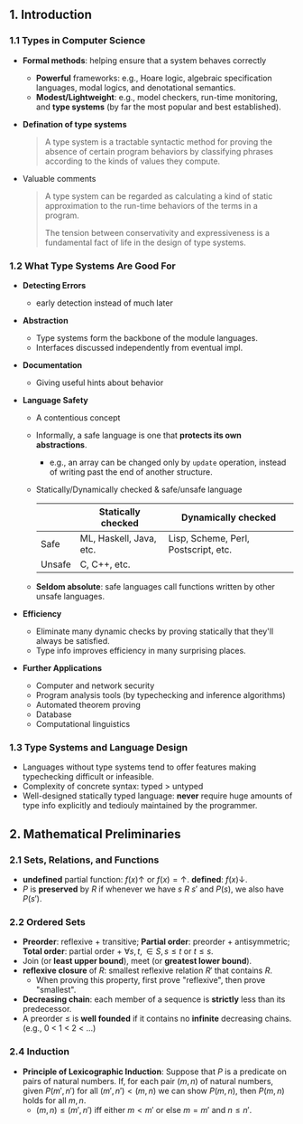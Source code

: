 ## 1. Introduction

### 1.1 Types in Computer Science

- **Formal methods**: helping ensure that a system behaves correctly

  - **Powerful** frameworks: e.g., Hoare logic, algebraic specification languages, modal logics, and denotational semantics.
  - **Modest/Lightweight**: e.g., model checkers, run-time monitoring, and **type systems** (by far the most popular and best established).

- **Defination of type systems**

  > A type system is a tractable syntactic method for proving the absence of certain program behaviors by classifying phrases according to the kinds of values they compute.

- Valuable comments

  > A type system can be regarded as calculating a kind of static approximation to the run-time behaviors of the terms in a program. 
  >
  > The tension between conservativity and expressiveness is a fundamental fact of life in the design of type systems.

### 1.2 What Type Systems Are Good For

- **Detecting Errors**

  - early detection instead of much later

- **Abstraction**

  - Type systems form the backbone of the module languages.
  - Interfaces discussed independently from eventual impl.

- **Documentation**

  - Giving useful hints about behavior

- **Language Safety**

  - A contentious concept

  - Informally, a safe language is one that **protects its own abstractions**.

    - e.g., an array can be changed only by `update` operation, instead of writing past the end of another structure.

  - Statically/Dynamically checked & safe/unsafe language

    |        | Statically checked      | Dynamically checked                  |
    | ------ | ----------------------- | ------------------------------------ |
    | Safe   | ML, Haskell, Java, etc. | Lisp, Scheme, Perl, Postscript, etc. |
    | Unsafe | C, C++, etc.            |                                      |

  - **Seldom absolute**: safe languages call functions written by other unsafe languages.

- **Efficiency**

  - Eliminate many dynamic checks by proving statically that they'll always be satisfied.
  - Type info improves efficiency in many surprising places.

- **Further Applications**

  - Computer and network security
  - Program analysis tools (by typechecking and inference algorithms)
  - Automated theorem proving
  - Database
  - Computational linguistics

### 1.3 Type Systems and Language Design

- Languages without type systems tend to offer features making typechecking difficult or infeasible.
- Complexity of concrete syntax: typed > untyped
- Well-designed statically typed language: **never** require huge amounts of type info explicitly and tediouly maintained by the programmer.



## 2. Mathematical Preliminaries

### 2.1 Sets, Relations, and Functions

- **undefined** partial function: $f(x)\uparrow$ or $f(x)=\uparrow$. **defined**: $f(x)\downarrow$.
- $P$ is **preserved** by $R$ if whenever we have $s$ $R$ $s'$ and $P(s)$, we also have $P(s')$.

### 2.2 Ordered Sets

- **Preorder**: reflexive + transitive; **Partial order**: preorder + antisymmetric; **Total order**: partial order + $\forall s,t,\in S,s\le t\ \textrm{or}\ t\le s$.
- Join (or **least upper bound**), meet (or **greatest lower bound**).
- **reflexive closure** of $R$: smallest reflexive relation $R'$ that contains $R$.
  - When proving this property, first prove "reflexive", then prove "smallest".
- **Decreasing chain**: each member of a sequence is **strictly** less than its predecessor.
- A preorder $\le$ is **well founded** if it contains no **infinite** decreasing chains. (e.g., 0 < 1 < 2 < ...)

### 2.4 Induction

- **Principle of Lexicographic Induction**: Suppose that $P$ is a predicate on pairs of natural numbers. If, for each pair $(m,n)$ of natural numbers, given $P(m',n')$ for all $(m',n') < (m,n)$ we can show $P(m,n)$, then $P(m,n)$ holds for all $m,n$.
  - $(m,n)\le (m',n')$ iff either $m<m'$ or else $m=m'$ and $n\le n'$.